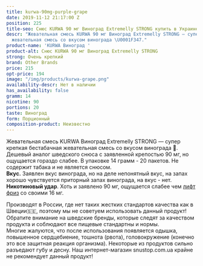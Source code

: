```yaml
---
title: kurwa-90mg-purple-grape
date: 2019-11-12 21:17:00 Z
position: 225
title-seo: Снюс KURWA 90 мг Виноград Extremelly STRONG купить в Украине
descr: "Жевательная смесь KURWA 90 мг Виноград Extremelly STRONG — супер крепкая бестабачная
  жевательная смесь со вкусом винограда \U0001F347."
product-name: 'KURWA Виноград '
product-alt: Снюс KURWA 90 мг Виноград Extremelly STRONG
strong: Очень крепкий
brand: Other Brands
price: 215
opt-price: 194
image: "/img/products/kurwa-grape.png"
availability-descr: Нет в наличии
has_availability: false
gramm: 14
nicotine: 90
portions: 20
taste: Виноград
form: Порционный
composition-product: Неизвестно
---
```


Жевательная смесь KURWA Виноград Extremelly STRONG — супер крепкая бестабачная жевательная смесь со вкусом винограда 🍇.
Дешевый аналог шведского снюса с заявленной крепостью 90 мг, но ощущается гораздо слабее. В упаковке 14 грамм - 20 пакетов. Не содержит табака и не является снюсом.<br>
<b>Вкус.</b> Заявлен вкус винограда, но на деле непонятный вкус, на запах хорошо чувствуется приторный запах винограда, на вкус - нет. 
<b>Никотиновый удар</b>. Хоть и заявлено 90 мг, ощущается слабее чем [лифт фриз](/lyft-x-strong-freeze-slim-white) со своими 16 мг. 

Производят в России, где нет таких жестких стандартов качества как в Швеции🇸🇪, поэтому мы не советуем использовать данный продукт! Обратите внимание на шведские бренды, которые следят за качеством продукта и соблюдают все пищевые стандартны и нормы.<br>
Многие жалуются, что после использования появляется одышка, повышенное сердцебиение, тошнота (рвота), головокружение (конечно это все защитная реакция организма). Некоторые из продуктов сильно разъедают губу и десну. Наш интернет-магазин snustop.com.ua крайне не рекомендует данный продукт!